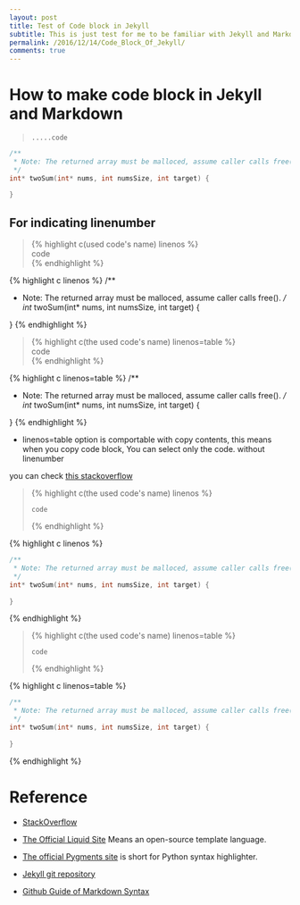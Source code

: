```yaml
---
layout: post
title: Test of Code block in Jekyll  
subtitle: This is just test for me to be familiar with Jekyll and Markdwon. 
permalink: /2016/12/14/Code_Block_Of_Jekyll/
comments: true
---
```


# How to make code block in Jekyll and Markdown

   >```c(the used code's name)    
   >.....code    
   >```    
   
```c
/**
 * Note: The returned array must be malloced, assume caller calls free().
 */
int* twoSum(int* nums, int numsSize, int target) {
    
}
```

## For indicating linenumber

   > {% highlight c(used code's name) linenos %}    
   > code   
   > {% endhighlight %}   

{% highlight c linenos %}
/**
 * Note: The returned array must be malloced, assume caller calls free().
 */
int* twoSum(int* nums, int numsSize, int target) {
    
}
{% endhighlight %}

   > {% highlight c(the used code's name) linenos=table %}   
   > code   
   > {% endhighlight %}  

{% highlight c linenos=table %}
/**
 * Note: The returned array must be malloced, assume caller calls free().
 */
int* twoSum(int* nums, int numsSize, int target) {
    
}
{% endhighlight %}

 - linenos=table option is comportable with copy contents, this means when you copy code block, You can select only the code. without linenumber

 you can check [this stackoverflow](http://stackoverflow.com/questions/11093241/how-to-support-line-number-when-using-pygments-with-jekyll)


   > {% highlight c(the used code's name) linenos %}   
   > ```c(the used code's name)     
   > code     
   > ```   
   > {% endhighlight %}

{% highlight c linenos %}
```c 
/**
 * Note: The returned array must be malloced, assume caller calls free().
 */
int* twoSum(int* nums, int numsSize, int target) {
    
}
```
{% endhighlight %}

   > {% highlight c(the used code's name) linenos=table %}   
   > ```c(the used code's name)  
   > code   
   > ```   
   > {% endhighlight %}

{% highlight c linenos=table %}
```c 
/**
 * Note: The returned array must be malloced, assume caller calls free().
 */
int* twoSum(int* nums, int numsSize, int target) {
    
}
```
{% endhighlight %}


# Reference 

  - [StackOverflow](http://stackoverflow.com/questions/11093241/how-to-support-line-number-when-using-pygments-with-jekyll)
  
  - [The Official Liquid Site](https://shopify.github.io/liquid/) Means an open-source template language. 
  
  - [The official Pygments site](http://pygments.org/) is short for Python syntax highlighter.
  
  - [Jekyll git repository](https://github.com/jekyll/jekyll)
  
  - [Github Guide of Markdown Syntax](https://guides.github.com/pdfs/markdown-cheatsheet-online.pdf)
